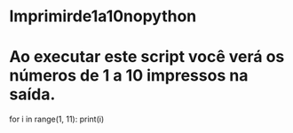 # Imprimirde1a10nopython
# Ao executar este script você verá os números de 1 a 10 impressos na saída.

for i in range(1, 11):
    print(i)
